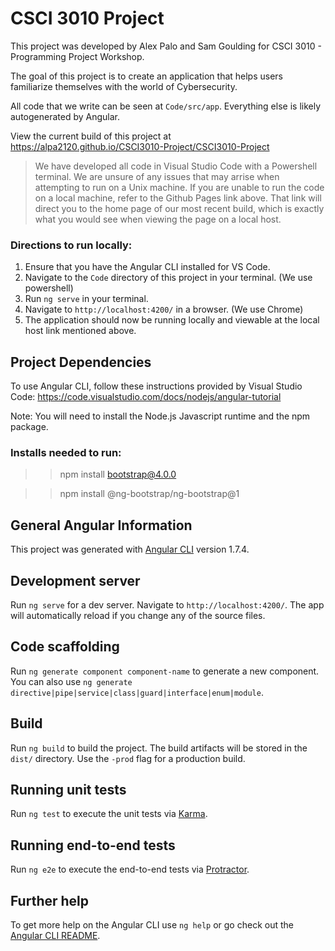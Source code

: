 # CSCI 3010 Project

This project was developed by Alex Palo and Sam Goulding for CSCI 3010 - Programming Project Workshop.

The goal of this project is to create an application that helps users familiarize themselves with the world of Cybersecurity.

All code that we write can be seen at `Code/src/app`. Everything else is likely autogenerated by Angular.

View the current build of this project at https://alpa2120.github.io/CSCI3010-Project/CSCI3010-Project

> We have developed all code in Visual Studio Code with a Powershell terminal. We are unsure of any issues that may arrise when attempting to run on a Unix machine. If you are unable to run the code on a local machine, refer to the Github Pages link above. That link will direct you to the home page of our most recent build, which is exactly what you would see when viewing the page on a local host.

### Directions to run locally:

1. Ensure that you have the Angular CLI installed for VS Code.
2. Navigate to the `Code` directory of this project in your terminal. (We use powershell)
3. Run `ng serve` in your terminal.
4. Navigate to `http://localhost:4200/` in a browser. (We use Chrome)
5. The application should now be running locally and viewable at the local host link mentioned above.

## Project Dependencies

To use Angular CLI, follow these instructions provided by Visual Studio Code: https://code.visualstudio.com/docs/nodejs/angular-tutorial

Note: You will need to install the Node.js Javascript runtime and the npm package.

### Installs needed to run:

>>npm install bootstrap@4.0.0

>>npm install @ng-bootstrap/ng-bootstrap@1

## General Angular Information

This project was generated with [Angular CLI](https://github.com/angular/angular-cli) version 1.7.4.

## Development server

Run `ng serve` for a dev server. Navigate to `http://localhost:4200/`. The app will automatically reload if you change any of the source files.

## Code scaffolding

Run `ng generate component component-name` to generate a new component. You can also use `ng generate directive|pipe|service|class|guard|interface|enum|module`.

## Build

Run `ng build` to build the project. The build artifacts will be stored in the `dist/` directory. Use the `-prod` flag for a production build.

## Running unit tests

Run `ng test` to execute the unit tests via [Karma](https://karma-runner.github.io).

## Running end-to-end tests

Run `ng e2e` to execute the end-to-end tests via [Protractor](http://www.protractortest.org/).

## Further help

To get more help on the Angular CLI use `ng help` or go check out the [Angular CLI README](https://github.com/angular/angular-cli/blob/master/README.md).
